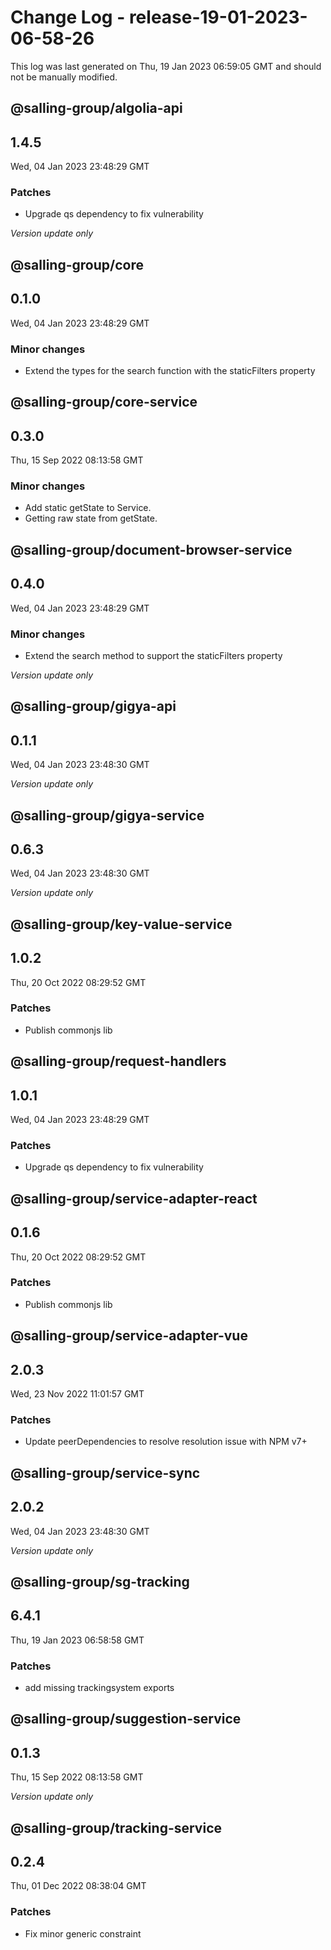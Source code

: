 # Change Log - release-19-01-2023-06-58-26

This log was last generated on Thu, 19 Jan 2023 06:59:05 GMT and should not be manually modified.

## @salling-group/algolia-api
## 1.4.5
Wed, 04 Jan 2023 23:48:29 GMT

### Patches

- Upgrade qs dependency to fix vulnerability

_Version update only_

## @salling-group/core
## 0.1.0
Wed, 04 Jan 2023 23:48:29 GMT

### Minor changes

- Extend the types for the search function with the staticFilters property

## @salling-group/core-service
## 0.3.0
Thu, 15 Sep 2022 08:13:58 GMT

### Minor changes

- Add static getState to Service.
- Getting raw state from getState.

## @salling-group/document-browser-service
## 0.4.0
Wed, 04 Jan 2023 23:48:29 GMT

### Minor changes

- Extend the search method to support the staticFilters property

_Version update only_

## @salling-group/gigya-api
## 0.1.1
Wed, 04 Jan 2023 23:48:30 GMT

_Version update only_

## @salling-group/gigya-service
## 0.6.3
Wed, 04 Jan 2023 23:48:30 GMT

_Version update only_

## @salling-group/key-value-service
## 1.0.2
Thu, 20 Oct 2022 08:29:52 GMT

### Patches

- Publish commonjs lib

## @salling-group/request-handlers
## 1.0.1
Wed, 04 Jan 2023 23:48:29 GMT

### Patches

- Upgrade qs dependency to fix vulnerability

## @salling-group/service-adapter-react
## 0.1.6
Thu, 20 Oct 2022 08:29:52 GMT

### Patches

- Publish commonjs lib

## @salling-group/service-adapter-vue
## 2.0.3
Wed, 23 Nov 2022 11:01:57 GMT

### Patches

- Update peerDependencies to resolve resolution issue with NPM v7+

## @salling-group/service-sync
## 2.0.2
Wed, 04 Jan 2023 23:48:30 GMT

_Version update only_

## @salling-group/sg-tracking
## 6.4.1
Thu, 19 Jan 2023 06:58:58 GMT

### Patches

- add missing trackingsystem exports

## @salling-group/suggestion-service
## 0.1.3
Thu, 15 Sep 2022 08:13:58 GMT

_Version update only_

## @salling-group/tracking-service
## 0.2.4
Thu, 01 Dec 2022 08:38:04 GMT

### Patches

- Fix minor generic constraint

